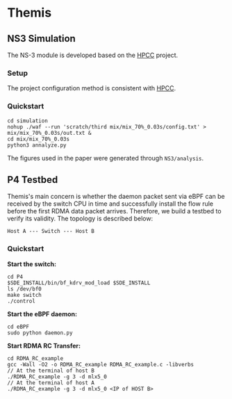 # Themis
## NS3 Simulation
The NS-3 module is developed based on the [HPCC](https://github.com/alibaba-edu/High-Precision-Congestion-Control) project.


### Setup
The project configuration method is consistent with [HPCC](https://github.com/alibaba-edu/High-Precision-Congestion-Control).
### Quickstart
```
cd simulation
nohup ./waf --run 'scratch/third mix/mix_70%_0.03s/config.txt' > mix/mix_70%_0.03s/out.txt &
cd mix/mix_70%_0.03s
python3 annalyze.py
```

The figures used in the paper were generated through `NS3/analysis`.
## P4 Testbed
Themis's main concern is whether the daemon packet sent via eBPF can be received by the switch CPU in time and successfully install the flow rule before the first RDMA data packet arrives. Therefore, we build a testbed to verify its validity. The topology is described below:

```
Host A --- Switch --- Host B
```

### Quickstart
**Start the switch:**

```
cd P4
$SDE_INSTALL/bin/bf_kdrv_mod_load $SDE_INSTALL
ls /dev/bf0
make switch
./control
```

**Start the eBPF daemon:**

```
cd eBPF
sudo python daemon.py
```

**Start RDMA RC Transfer:**

```
cd RDMA_RC_example
gcc -Wall -O2 -o RDMA_RC_example RDMA_RC_example.c -libverbs
// At the terminal of host B
./RDMA_RC_example -g 3 -d mlx5_0
// At the terminal of host A
./RDMA_RC_example -g 3 -d mlx5_0 <IP of HOST B>
```
